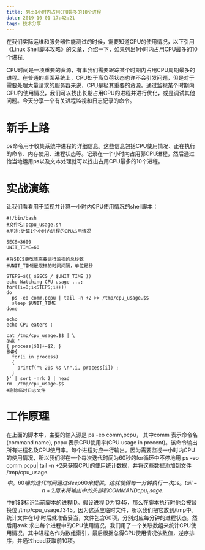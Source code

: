 ```yaml
---
title: 列出1小时内占用CPU最多的10个进程
date: 2019-10-01 17:42:21
tags: 技术分享
---
```

在我们实际运维和服务器性能测试的时候，需要知道CPU的使用情况，以下引用《Linux Shell脚本攻略》的文章，介绍一下，如果列出1小时内占用CPU最多的10个进程。

CPU时间是一项重要的资源，有事我们需要跟踪某个时期内占用CPU周期最多的进程。在普通的桌面系统上，CPU处于高负荷状态也许不会引发问题，但是对于需要处理大量请求的服务器来说，CPU是极其重要的资源。通过监视某个时期内CPU的使用情况，我们可以找出长期占用CPU的进程并进行优化，或是调试其他问题。今天分享一个有关进程监视和日志记录的命令。

# 新手上路
ps命令用于收集系统中进程的详细信息。这些信息包括CPU使用情况、正在执行的命令、内存使用、进程状态等。记录在一个小时内占用郭CPU进程，然后通过恰当地运用ps以及文本处理就可以找出占用CPU最多的10个进程。

# 实战演练
让我们看看用于监视并计算一小时内CPU使用情况的shell脚本：
```
#!/bin/bash
#文件名:pcpu_usage.sh
#用途:计算1个小时内进程的CPU占用情况

SECS=3600
UNIT_TIME=60

#将SECS更改陈需要进行监视的总秒数
#UNIT_TIME是取样的时间间隔，单位是秒

STEPS=$(( $SECS / $UNIT_TIME ))
echo Watching CPU usage ...;
for((i=0;i<STEPS;i++))
do
  ps -eo comm,pcpu | tail -n +2 >> /tmp/cpu_usage.$$
  sleep $UNIT_TIME
done

echo
echo CPU eaters :

cat /tmp/cpu_usage.$$ | \
awk '
{ process[$1]+=$2; }
END{
  for(i in process)
  {
    printf("%-20s %s \n",i, process[i]) ;
  }
}' | sort -nrk 2 | head
rm  /tmp/cpu_usage.$$
#删除临时日志文件
```

# 工作原理
在上面的脚本中，主要的输入源是  ps -eo comm,pcpu， 其中comm 表示命令名 (command name), pcpu 表示CPU使用率(CPU usage in precent)。该命令输出所有进程名及CPU使用率。每个进程对应一行输出。因为需要监视一小时内CPU的使用情况，所以我们得在一个每次迭代时间为60秒的for循环中不停地用  ps -eo comm.pcpu| tail -n +2来获取CPU的使用统计数据，并将这些数据添加到文件 /tmp/cpu_usage.$$中。60喵的迭代时间通过sleep 60来提供。这就使得每一分钟执行一次ps。  
tail -n +2 用来将输出中的头部和COMMAND %CPU剥除。  
cpu_usage.$$中的$$标识当前脚本的进程ID。假设进程ID为1345，那么在脚本执行时他会被替换位 /tmp/cpu_usage.1345。因为这适应临时文件，所以我们把它放到/tmp中。  
统计文件在1小时后就准备妥当，文件包含60项，分别对应每分钟的进程状态。然后用awk 求出每个进程中的CPU使用情况，我们用了一个关联数组来统计CPU使用情况。其中进程名作为数组索引，最后根据总得CPU使用情况依数值，逆序排序，并通过head获取前10项。
